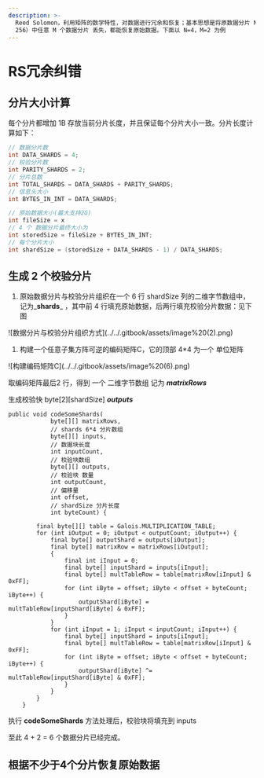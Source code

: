 ```yaml
---
description: >-
  Reed Solomon，利用矩阵的数学特性，对数据进行冗余和恢复；基本思想是将原数据分片 N，再通过分片计算出校验分片 M ，RS 允许（N + M <
  256）中任意 M 个数据分片 丢失，都能恢复原始数据。下面以 N=4，M=2 为例
---
```


# RS冗余纠错

## 分片大小计算

每个分片都增加 1B 存放当前分片长度，并且保证每个分片大小一致。分片长度计算如下：

```java
// 数据分片数
int DATA_SHARDS = 4;
// 校验分片数
int PARITY_SHARDS = 2;
// 分片总数
int TOTAL_SHARDS = DATA_SHARDS + PARITY_SHARDS;
// 信息头大小
int BYTES_IN_INT = DATA_SHARDS;

// 原始数据大小(最大支持2G)
int fileSize = x
// 4 个 数据分片最终大小为
int storedSize = fileSize + BYTES_IN_INT;
// 每个分片大小
int shardSize = (storedSize + DATA_SHARDS - 1) / DATA_SHARDS;
```

## 生成 2 个校验分片

1. 原始数据分片与校验分片组织在一个 6 行 shardSize 列的二维字节数组中，记为_**shards**_ ，其中前 4 行填充原始数据，后两行填充校验分片数据：见下图

!\[数据分片与校验分片组织方式\]\(../../.gitbook/assets/image%20\(2\).png\)

1. 构建一个任意子集方阵可逆的编码矩阵C，它的顶部 4\*4 为一个 单位矩阵

!\[构建编码矩阵C\]\(../../.gitbook/assets/image%20\(6\).png\)

取编码矩阵最后2 行，得到 一个 二维字节数组 记为 _**matrixRows**_

生成校验快 byte\[2\]\[shardSize\] _**outputs**_

```text
public void codeSomeShards(
            byte[][] matrixRows,
            // shards 6*4 分片数组
            byte[][] inputs, 
            // 数据块长度
            int inputCount,
            // 校验块数组
            byte[][] outputs, 
            // 校验块 数量
            int outputCount,
            // 偏移量
            int offset, 
            // shardSize 分片长度
            int byteCount) {

        final byte[][] table = Galois.MULTIPLICATION_TABLE;
        for (int iOutput = 0; iOutput < outputCount; iOutput++) {
            final byte[] outputShard = outputs[iOutput];
            final byte[] matrixRow = matrixRows[iOutput];
            {
                final int iInput = 0;
                final byte[] inputShard = inputs[iInput];
                final byte[] multTableRow = table[matrixRow[iInput] & 0xFF];
                for (int iByte = offset; iByte < offset + byteCount; iByte++) {
                    outputShard[iByte] = multTableRow[inputShard[iByte] & 0xFF];
                }
            }
            for (int iInput = 1; iInput < inputCount; iInput++) {
                final byte[] inputShard = inputs[iInput];
                final byte[] multTableRow = table[matrixRow[iInput] & 0xFF];
                for (int iByte = offset; iByte < offset + byteCount; iByte++) {
                    outputShard[iByte] ^= multTableRow[inputShard[iByte] & 0xFF];
                }
            }
        }
    }
```

执行 **codeSomeShards** 方法处理后，校验块将填充到 inputs

至此 4 + 2 = 6 个数据分片已经完成。

## 根据不少于4个分片恢复原始数据

